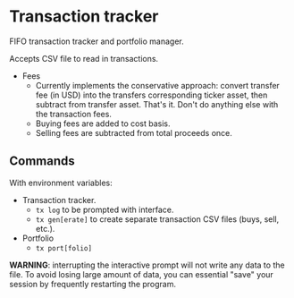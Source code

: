 # Transaction tracker

FIFO transaction tracker and portfolio manager.

Accepts CSV file to read in transactions.

* Fees
  * Currently implements the conservative approach: convert transfer fee (in USD) into the transfers corresponding ticker asset, then subtract from transfer asset. That's it. Don't do anything else with the transaction fees.
  * Buying fees are added to cost basis.
  * Selling fees are subtracted from total proceeds once.

## Commands

With environment variables:

* Transaction tracker.
  * `tx log` to be prompted with interface.
  * `tx gen[erate]` to create separate transaction CSV files (buys, sell, etc.).
* Portfolio
  * `tx port[folio]`

**WARNING**: interrupting the interactive prompt will not write any data to the file. To avoid losing large amount of data, you can essential "save" your session by frequently restarting the program.
